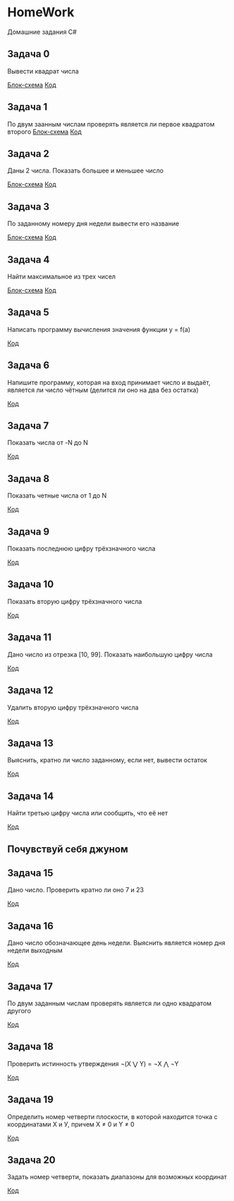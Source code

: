# HomeWork
Домашние задания C#

## Задача 0

Вывести квадрат числа

[Блок-схема](work000/000.drawio.png) [Код](work000/Program.cs)

## Задача 1
По двум заанным числам проверять является ли первое квадратом второго
[Блок-схема](work001/001.drawio.png) [Код](work001/Program.cs)

## Задача 2

Даны 2 числа. Показать большее и меньшее число

[Блок-схема](work002/002.drawio.png) [Код](work002/Program.cs)

## Задача 3

По заданному номеру дня недели вывести его название

[Блок-схема](work003/003.drawio.png) [Код](work003/Program.cs)

## Задача 4

Найти максимальное из трех чисел

[Блок-схема](work004/004.drawio.png) [Код](work004/Program.cs)

## Задача 5

Написать программу вычисления значения функции y = f(a)

[Код](work005/Program.cs)

## Задача 6

Напишите программу, которая на вход принимает число и выдаёт, является ли число чётным (делится ли оно на два без остатка)

[Код](work006/Program.cs)

## Задача 7

Показать числа от -N до N

[Код](work007/Program.cs)

## Задача 8

Показать четные числа от 1 до N

[Код](work008/Program.cs)

## Задача 9

Показать последнюю цифру трёхзначного числа 

[Код](work009/Program.cs)

## Задача 10

Показать вторую цифру трёхзначного числа

[Код](work010/Program.cs)

## Задача 11

Дано число из отрезка [10, 99]. Показать наибольшую цифру числа

[Код](work011/Program.cs)

## Задача 12

Удалить вторую цифру трёхзначного числа

[Код](work012/Program.cs)


## Задача 13

Выяснить, кратно ли число заданному, если нет, вывести остаток

[Код](work013/Program.cs)

## Задача 14

Найти третью цифру числа или сообщить, что её нет

[Код](work014/Program.cs)

## Почувствуй себя джуном

## Задача 15

Дано число. Проверить кратно ли оно 7 и 23

[Код](work015/Program.cs)

## Задача 16

Дано число обозначающее день недели. Выяснить является номер дня недели выходным

[Код](work016/Program.cs)

## Задача 17

По двум заданным числам проверять является ли одно квадратом другого

[Код](work017/Program.cs)

## Задача 18

Проверить истинность утверждения ¬(X ⋁ Y) = ¬X ⋀ ¬Y

[Код](work018/Program.cs)

## Задача 19

Определить номер четверти плоскости, в которой находится точка с координатами Х и У, причем X ≠ 0 и Y ≠ 0

[Код](work019/Program.cs)

## Задача 20

Задать номер четверти, показать диапазоны для возможных координат

[Код](work020/Program.cs)